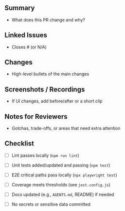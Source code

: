 ## Summary
- What does this PR change and why?

## Linked Issues
- Closes #<issue-number> (or N/A)

## Changes
- High-level bullets of the main changes

## Screenshots / Recordings
- If UI changes, add before/after or a short clip

## Notes for Reviewers
- Gotchas, trade-offs, or areas that need extra attention

## Checklist
- [ ] Lint passes locally (`npm run lint`)
- [ ] Unit tests added/updated and passing (`npm test`)
- [ ] E2E critical paths pass locally (`npx playwright test`)
- [ ] Coverage meets thresholds (see `jest.config.js`)
- [ ] Docs updated (e.g., `AGENTS.md`, README) if needed
- [ ] No secrets or sensitive data committed

